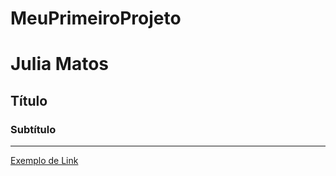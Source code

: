 # MeuPrimeiroProjeto
# Julia Matos
## Título
### Subtítulo

---

[Exemplo de Link](https://github.com)

